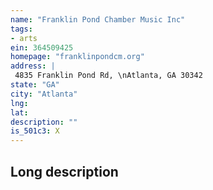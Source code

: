 ```yaml
---
name: "Franklin Pond Chamber Music Inc"
tags:
- arts
ein: 364509425
homepage: "franklinpondcm.org"
address: |
 4835 Franklin Pond Rd, \nAtlanta, GA 30342
state: "GA"
city: "Atlanta"
lng: 
lat: 
description: ""
is_501c3: X
---
```


## Long description


